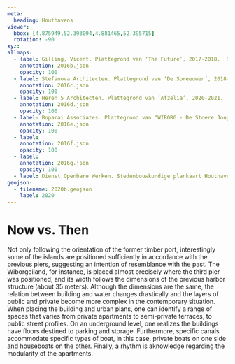 ```yaml
---
meta:
  heading: Houthavens
viewer:
  bbox: [4.875949,52.393094,4.881465,52.395715]
  rotation: -90
xyz:
allmaps:
  - label: Gilling, Vicent. Plattegrond van ‘The Future’, 2017-2018.  Scale none. Gemeente Amsterdam. 
    annotation: 2016b.json
    opacity: 100
  - label: Stefanova Architecten. Plattegrond van ‘De Spreeuwen’, 2018-2019.  Scale none. Gemeente Amsterdam. 
    annotation: 2016c.json
    opacity: 100
  - label: Heren 5 Architecten. Plattegrond van ‘Afzelia’, 2020-2021.  Scale none. Gemeente Amsterdam. 
    annotation: 2016d.json
    opacity: 100
  - label: Boparai Associates. Plattegrond van ‘WIBORG - De Stoere Jongens’, 2020-2021.  Scale none. Gemeente Amsterdam. 
    annotation: 2016e.json
    opacity: 100
  - label:
    annotation: 2016f.json
    opacity: 100
  - label:
    annotation: 2016g.json
    opacity: 100
  - label: Dienst Openbare Werken. Stedenbouwkundige plankaart Houthaven in 2016. Scale 1:1000. Gemeente Amsterdam.
geojson:
  - filename: 2020b.geojson
    label: 2020
---
```

# Now vs. Then
Not only following the orientation of the former timber port, interestingly some of the islands are positioned sufficiently in accordance with the previous piers, suggesting an intention of resemblance with the past. The Wiborgeiland, for instance, is placed almost precisely where the third pier was positioned, and its width follows the dimensions of the previous harbor structure (about 35 meters). Although the dimensions are the same, the relation between building and water changes drastically and the layers of public and private become more complex in the contemporary situation. When placing the building and urban plans, one can identify a range of spaces that varies from private apartments to semi-private terraces, to public street profiles. On an underground level, one realizes the buildings have floors destined to parking and storage. Furthermore, specific canals accommodate specific types of boat, in this case, private boats on one side and houseboats on the other. Finally, a rhythm is aknowledge regarding the modularity of the apartments. 

